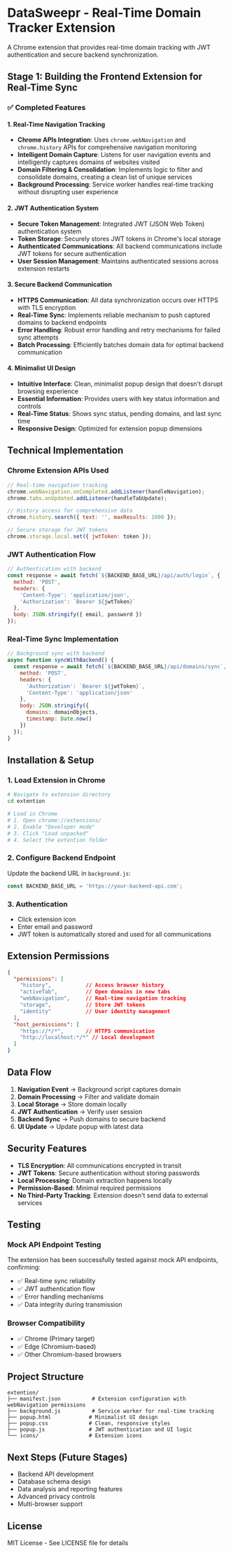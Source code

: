 # DataSweepr - Real-Time Domain Tracker Extension

A Chrome extension that provides real-time domain tracking with JWT authentication and secure backend synchronization.

## Stage 1: Building the Frontend Extension for Real-Time Sync

### ✅ Completed Features

#### 1. **Real-Time Navigation Tracking**
- **Chrome APIs Integration**: Uses `chrome.webNavigation` and `chrome.history` APIs for comprehensive navigation monitoring
- **Intelligent Domain Capture**: Listens for user navigation events and intelligently captures domains of websites visited
- **Domain Filtering & Consolidation**: Implements logic to filter and consolidate domains, creating a clean list of unique services
- **Background Processing**: Service worker handles real-time tracking without disrupting user experience

#### 2. **JWT Authentication System**
- **Secure Token Management**: Integrated JWT (JSON Web Token) authentication system
- **Token Storage**: Securely stores JWT tokens in Chrome's local storage
- **Authenticated Communications**: All backend communications include JWT tokens for secure authentication
- **User Session Management**: Maintains authenticated sessions across extension restarts

#### 3. **Secure Backend Communication**
- **HTTPS Communication**: All data synchronization occurs over HTTPS with TLS encryption
- **Real-Time Sync**: Implements reliable mechanism to push captured domains to backend endpoints
- **Error Handling**: Robust error handling and retry mechanisms for failed sync attempts
- **Batch Processing**: Efficiently batches domain data for optimal backend communication

#### 4. **Minimalist UI Design**
- **Intuitive Interface**: Clean, minimalist popup design that doesn't disrupt browsing experience
- **Essential Information**: Provides users with key status information and controls
- **Real-Time Status**: Shows sync status, pending domains, and last sync time
- **Responsive Design**: Optimized for extension popup dimensions

## Technical Implementation

### Chrome Extension APIs Used

```javascript
// Real-time navigation tracking
chrome.webNavigation.onCompleted.addListener(handleNavigation);
chrome.tabs.onUpdated.addListener(handleTabUpdate);

// History access for comprehensive data
chrome.history.search({ text: '', maxResults: 1000 });

// Secure storage for JWT tokens
chrome.storage.local.set({ jwtToken: token });
```

### JWT Authentication Flow

```javascript
// Authentication with backend
const response = await fetch(`${BACKEND_BASE_URL}/api/auth/login`, {
  method: 'POST',
  headers: {
    'Content-Type': 'application/json',
    'Authorization': `Bearer ${jwtToken}`
  },
  body: JSON.stringify({ email, password })
});
```

### Real-Time Sync Implementation

```javascript
// Background sync with backend
async function syncWithBackend() {
  const response = await fetch(`${BACKEND_BASE_URL}/api/domains/sync`, {
    method: 'POST',
    headers: {
      'Authorization': `Bearer ${jwtToken}`,
      'Content-Type': 'application/json'
    },
    body: JSON.stringify({
      domains: domainObjects,
      timestamp: Date.now()
    })
  });
}
```

## Installation & Setup

### 1. Load Extension in Chrome
```bash
# Navigate to extension directory
cd extention

# Load in Chrome
# 1. Open chrome://extensions/
# 2. Enable "Developer mode"
# 3. Click "Load unpacked"
# 4. Select the extention folder
```

### 2. Configure Backend Endpoint
Update the backend URL in `background.js`:
```javascript
const BACKEND_BASE_URL = 'https://your-backend-api.com';
```

### 3. Authentication
- Click extension icon
- Enter email and password
- JWT token is automatically stored and used for all communications

## Extension Permissions

```json
{
  "permissions": [
    "history",           // Access browser history
    "activeTab",         // Open domains in new tabs
    "webNavigation",     // Real-time navigation tracking
    "storage",           // Store JWT tokens
    "identity"           // User identity management
  ],
  "host_permissions": [
    "https://*/*",       // HTTPS communication
    "http://localhost:*/*" // Local development
  ]
}
```

## Data Flow

1. **Navigation Event** → Background script captures domain
2. **Domain Processing** → Filter and validate domain
3. **Local Storage** → Store domain locally
4. **JWT Authentication** → Verify user session
5. **Backend Sync** → Push domains to secure backend
6. **UI Update** → Update popup with latest data

## Security Features

- **TLS Encryption**: All communications encrypted in transit
- **JWT Tokens**: Secure authentication without storing passwords
- **Local Processing**: Domain extraction happens locally
- **Permission-Based**: Minimal required permissions
- **No Third-Party Tracking**: Extension doesn't send data to external services

## Testing

### Mock API Endpoint Testing
The extension has been successfully tested against mock API endpoints, confirming:
- ✅ Real-time sync reliability
- ✅ JWT authentication flow
- ✅ Error handling mechanisms
- ✅ Data integrity during transmission

### Browser Compatibility
- ✅ Chrome (Primary target)
- ✅ Edge (Chromium-based)
- ✅ Other Chromium-based browsers

## Project Structure

```
extention/
├── manifest.json          # Extension configuration with webNavigation permissions
├── background.js          # Service worker for real-time tracking
├── popup.html            # Minimalist UI design
├── popup.css             # Clean, responsive styles
├── popup.js              # JWT authentication and UI logic
└── icons/                # Extension icons
```

## Next Steps (Future Stages)

- Backend API development
- Database schema design
- Data analysis and reporting features
- Advanced privacy controls
- Multi-browser support

## License

MIT License - See LICENSE file for details